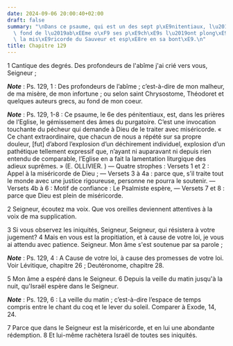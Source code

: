 ```yaml
---
date: 2024-09-06 20:00:40+02:00
draft: false
summary: "\nDans ce psaume, qui est un des sept p\xE9nitentiaux, l\u2019auteur, du\
  \ fond de l\u2019ab\xEEme o\xF9 ses p\xE9ch\xE9s l\u2019ont plong\xE9, envisage\
  \ la mis\xE9ricorde du Sauveur et esp\xE8re en sa bont\xE9.\n"
title: Chapitre 129
---
```





1 Cantique des degrés. Des profondeurs de l'abîme j'ai crié vers vous, Seigneur ;

***Note*** :  Ps. 129, 1 : Des profondeurs de l’abîme ; c’est-à-dire de mon malheur, de ma misère, de mon infortune ; ou selon saint Chrysostome, Théodoret et quelques auteurs grecs, au fond de mon coeur.

***Note*** :  Ps. 129, 1-8 : Ce psaume, le 6e des pénitentiaux, est, dans les prières de l’Eglise, le gémissement des âmes du purgatoire. C’est une invocation touchante du pécheur qui demande à Dieu de le traiter avec miséricorde. « Ce chant extraordinaire, que chacun de nous a répété sur sa propre douleur, [fut] d’abord l’explosion d’un déchirement individuel, explosion d’un pathétique tellement expressif que, n’ayant ni auparavant ni depuis rien entendu de comparable, l’Eglise en a fait la lamentation liturgique des adieux suprêmes. » (E. OLLIVIER. ) ― Quatre strophes : Versets 1 et 2 : Appel à la miséricorde de Dieu ; ― Versets 3 à 4a : parce que, s’il traite tout le monde avec une justice rigoureuse, personne ne pourra le soutenir. ― Versets 4b à 6 : Motif de confiance : Le Psalmiste espère, ― Versets 7 et 8 : parce que Dieu est plein de miséricorde.


2 Seigneur, écoutez ma voix. Que vos oreilles deviennent attentives à la voix de ma supplication.


3 Si vous observez les iniquités, Seigneur, Seigneur, qui résistera à votre jugement? 4 Mais en vous est la propitiation, et à cause de votre loi, je vous ai attendu avec patience. Seigneur. Mon âme s'est soutenue par sa parole ;

***Note*** :  Ps. 129, 4 : A Cause de votre loi, à cause des promesses de votre loi. Voir Lévitique, chapitre 26 ; Deutéronome, chapitre 28.


5 Mon âme a espéré dans le Seigneur. 6 Depuis la veille du matin jusqu'à la nuit, qu'Israël espère dans le Seigneur.

***Note*** :  Ps. 129, 6 : La veille du matin ; c’est-à-dire l’espace de temps compris entre le chant du coq et le lever du soleil. Comparer à Exode, 14, 24.


7 Parce que dans le Seigneur est la miséricorde, et en lui une abondante rédemption. 8 Et lui-même rachètera Israël de toutes ses iniquités.

